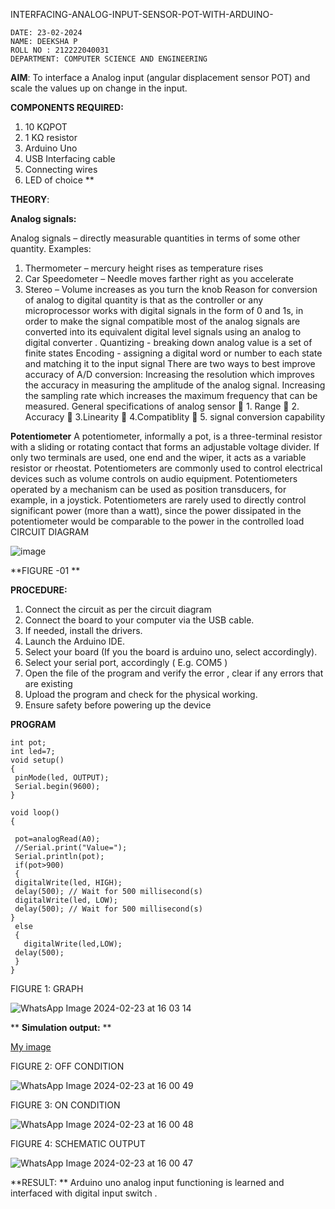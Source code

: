  INTERFACING-ANALOG-INPUT-SENSOR-POT-WITH-ARDUINO-
```
DATE: 23-02-2024
NAME: DEEKSHA P
ROLL NO : 212222040031
DEPARTMENT: COMPUTER SCIENCE AND ENGINEERING
```


**AIM**:  To interface a Analog  input (angular displacement sensor POT) and scale the values up on change in the input.


**COMPONENTS REQUIRED:**
1.	10 KΩPOT
2.	1 KΩ resistor 
3.	Arduino Uno 
4.	USB Interfacing cable 
5.	Connecting wires 
6.	LED of choice 
**


**THEORY**: 

**Analog signals:**

Analog signals – directly measurable quantities in terms of some other quantity.
Examples:
1. Thermometer – mercury height rises as temperature rises
2. Car Speedometer – Needle moves farther right as you accelerate
3. Stereo – Volume increases as you turn the knob
Reason for conversion of analog to digital quantity is that as the controller or any microprocessor works with digital signals in the form of 0 and 1s, in order to make the signal compatible  most of the analog signals are converted into its equivalent digital level signals using an analog to digital converter .
Quantizing - breaking down analog value is a set of finite states
Encoding - assigning a digital word or number to each state and matching it to the input signal
 There are two ways to best improve accuracy of A/D conversion:
Increasing the resolution which improves the accuracy in measuring the amplitude of the analog signal.
Increasing the sampling rate which increases the maximum frequency that can be measured.
General specifications of analog sensor
	1. Range
	2. Accuracy
	3.Linearity
	4.Compatiblity
	5. signal conversion capability

**Potentiometer**
A potentiometer, informally a pot, is a three-terminal resistor with a sliding or rotating contact that forms an adjustable voltage divider. If only two terminals are used, one end and the wiper, it acts as a variable resistor or rheostat.
Potentiometers are commonly used to control electrical devices such as volume controls on audio equipment. Potentiometers operated by a mechanism can be used as position transducers, for example, in a joystick. Potentiometers are rarely used to directly control significant power (more than a watt), since the power dissipated in the potentiometer would be comparable to the power in the controlled load
CIRCUIT DIAGRAM





![image](https://user-images.githubusercontent.com/36288975/163530788-eec3cdc3-95e8-4d2d-8349-6d0ea4c9439c.png)

**FIGURE -01
**

**PROCEDURE:**

1.	Connect the circuit as per the circuit diagram 
2.	Connect the board to your computer via the USB cable.
3.	If needed, install the drivers.
4.	Launch the Arduino IDE.
5.	Select your board (If you the board is arduino uno, select accordingly).
6.	Select your serial port, accordingly ( E.g. COM5 )
7.	Open the file of the program  and verify the error , clear if any errors that are existing 
8.	Upload the program and check for the physical working. 
9.	Ensure safety before powering up the device 



**PROGRAM** 
 ```
int pot;
int led=7;
void setup()
{
  pinMode(led, OUTPUT);
  Serial.begin(9600);
}

void loop()
{
  
  pot=analogRead(A0);
  //Serial.print("Value=");
  Serial.println(pot);
  if(pot>900)
  {
  digitalWrite(led, HIGH);
  delay(500); // Wait for 500 millisecond(s)
  digitalWrite(led, LOW);
  delay(500); // Wait for 500 millisecond(s)
}
  else
  {
    digitalWrite(led,LOW);
  delay(500);
  }
}
```

FIGURE 1: GRAPH

![WhatsApp Image 2024-02-23 at 16 03 14](https://github.com/Deeksha78/EXPERIMENT-NO--02-INTERFACING-ANALOG-INPUT-SENSOR-POT-WITH-ARDUINO-/assets/128116204/5f568c69-7501-416b-b63d-00b76bf5d8f6)








**
**Simulation output:** 
**

[My image](username.github.com/repository/img/image.jpg)


FIGURE 2: OFF CONDITION

![WhatsApp Image 2024-02-23 at 16 00 49](https://github.com/Deeksha78/EXPERIMENT-NO--02-INTERFACING-ANALOG-INPUT-SENSOR-POT-WITH-ARDUINO-/assets/128116204/304d3afd-6eb1-4efc-82a8-e4ad2ca4225e)



FIGURE 3: ON CONDITION

![WhatsApp Image 2024-02-23 at 16 00 48](https://github.com/Deeksha78/EXPERIMENT-NO--02-INTERFACING-ANALOG-INPUT-SENSOR-POT-WITH-ARDUINO-/assets/128116204/ee0433a1-81fd-45a5-a94d-9d9f105a5d03)



FIGURE 4: SCHEMATIC OUTPUT

![WhatsApp Image 2024-02-23 at 16 00 47](https://github.com/Deeksha78/EXPERIMENT-NO--02-INTERFACING-ANALOG-INPUT-SENSOR-POT-WITH-ARDUINO-/assets/128116204/58601346-0932-407b-a47e-8bc8e6e542d5)






**RESULT: ** Arduino uno analog input functioning is learned and interfaced with digital input switch .
